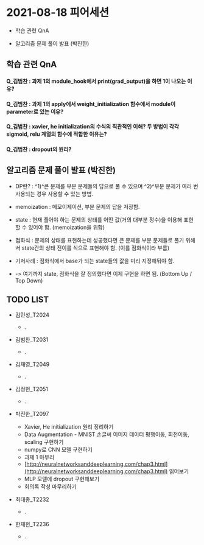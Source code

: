 # 2021-08-18 피어세션

- 학습 관련 QnA

- 알고리즘 문제 풀이 발표 (박진한)

## 학습 관련 QnA

#### Q_김범찬 : 과제 1의 module_hook에서 print(grad_output)을 하면 1이 나오는 이유?

#### Q_김범찬 : 과제 1의 apply에서 weight_initialization 함수에서 module이 parameter로 있는 이유?

#### Q_김범찬 : xavier, he initialization의 수식의 직관적인 이해? 두 방법이 각각 sigmoid, relu 계열의 함수에 적합한 이유는?

#### Q_김범찬 : dropout의 원리?

## 알고리즘 문제 풀이 발표 (박진한)

- DP란? : ^1)^큰 문제를 부분 문제들의 답으로 풀 수 있으며 ^2)^부분 문제가 여러 번 사용되는 경우 사용할 수 있는 방법.

- memoization : 메모이제이션, 부분 문제의 답을 저장함.

- state : 현재 풀어야 하는 문제의 상태를 어떤 값(거의 대부분 정수)을 이용해 표현할 수 있어야 함. (memoization을 위함)

- 점화식 : 문제의 상태를 표현하는데 성공했다면 큰 문제를 부분 문제들로 풀기 위해서 state간의 상태 전이를 식으로 표현해야 함. (이를 점화식이라 부름)

- 기저사례 : 점화식에서 base가 되는 state들의 값을 미리 지정해둬야 함.

- -> 여기까지 state, 점화식을 잘 정의했다면 이제 구현을 하면 됨. (Bottom Up / Top Down)

## TODO LIST

* 김민성_T2024
  * .

* 김범찬_T2031
  * .

* 김재영_T2049
  * .

* 김정현_T2051
  * .

* 박진한_T2097
  * Xavier, He initialization 원리 정리하기
  * Data Augmentation - MNIST 손글씨 이미지 데이터 평행이동, 회전이동, scaling 구현하기
  * numpy로 CNN 모델 구현하기
  * 과제 1 마무리
  * [http://neuralnetworksanddeeplearning.com/chap3.html](http://neuralnetworksanddeeplearning.com/chap3.html) 읽어보기
  * MLP 모델에 dropout 구현해보기
  * 회의록 작성 마무리하기

* 최태종_T2232
  * .

* 한재현_T2236
  * .
